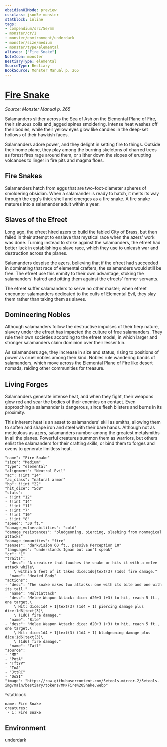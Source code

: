 ```yaml
---
obsidianUIMode: preview
cssclass: json5e-monster
statblock: inline
tags:
- compendium/src/5e/mm
- monster/cr/1
- monster/environment/underdark
- monster/size/medium
- monster/type/elemental
aliases: ["Fire Snake"]
NoteIcon: monster
BestiaryType: elemental
SourceType: Bestiary
BookSource: Monster Manual p. 265
---
```

# [Fire Snake](3-Mechanics\CLI\bestiary\elemental/fire-snake.md)
*Source: Monster Manual p. 265*  

Salamanders slither across the Sea of Ash on the Elemental Plane of Fire, their sinuous coils and jagged spines smoldering. Intense heat washes off their bodies, while their yellow eyes glow like candles in the deep-set hollows of their hawkish faces.

Salamanders adore power, and they delight in setting fire to things. Outside their home plane, they play among the burning skeletons of charred trees as forest fires rage around them, or slither down the slopes of erupting volcanoes to linger in fire pits and magma floes.

## Fire Snakes

Salamanders hatch from eggs that are two-foot-diameter spheres of smoldering obsidian. When a salamander is ready to hatch, it melts its way through the egg's thick shell and emerges as a fire snake. A fire snake matures into a salamander adult within a year.

## Slaves of the Efreet

Long ago, the efreet hired azers to build the fabled City of Brass, but then failed in their attempt to enslave that mystical race when the azers' work was done. Turning instead to strike against the salamanders, the efreet had better luck in establishing a slave race, which they use to unleash war and destruction across the planes.

Salamanders despise the azers, believing that if the efreet had succeeded in dominating that race of elemental crafters, the salamanders would still be free. The efreet use this enmity to their own advantage, stoking the salamanders' hatred and pitting them against the efreets' former servants.

The efreet suffer salamanders to serve no other master; when efreet encounter salamanders dedicated to the cults of Elemental Evil, they slay them rather than taking them as slaves.

## Domineering Nobles

Although salamanders follow the destructive impulses of their fiery nature, slavery under the efreet has impacted the culture of free salamanders. They rule their own societies according to the efreet model, in which larger and stronger salamanders claim dominion over their lesser kin.

As salamanders age, they increase in size and status, rising to positions of power as cruel nobles among their kind. Nobles rule wandering bands of salamanders, which move across the Elemental Plane of Fire like desert nomads, raiding other communities for treasure.

## Living Forges

Salamanders generate intense heat, and when they fight, their weapons glow red and sear the bodies of their enemies on contact. Even approaching a salamander is dangerous, since flesh blisters and burns in its proximity.

This inherent heat is an asset to salamanders' skill as smiths, allowing them to soften and shape iron and steel with their bare hands. Although not as meticulous as azers, salamanders number among the greatest metalsmiths in all the planes. Powerful creatures summon them as warriors, but others enlist the salamanders for their crafting skills, or bind them to forges and ovens to generate limitless heat.

```statblock
"name": "Fire Snake"
"size": "Medium"
"type": "elemental"
"alignment": "Neutral Evil"
"ac": !!int "14"
"ac_class": "natural armor"
"hp": !!int "22"
"hit_dice": "5d8"
"stats":
- !!int "12"
- !!int "14"
- !!int "11"
- !!int "7"
- !!int "10"
- !!int "8"
"speed": "30 ft."
"damage_vulnerabilities": "cold"
"damage_resistances": "bludgeoning, piercing, slashing from nonmagical attacks"
"damage_immunities": "fire"
"senses": "darkvision 60 ft., passive Perception 10"
"languages": "understands Ignan but can't speak"
"cr": "1"
"traits":
- "desc": "A creature that touches the snake or hits it with a melee attack while\
    \ within 5 feet of it takes dice:1d6|text(3) (1d6) fire damage."
  "name": "Heated Body"
"actions":
- "desc": "The snake makes two attacks: one with its bite and one with its tail."
  "name": "Multiattack"
- "desc": "Melee Weapon Attack: dice: d20+3 (+3) to hit, reach 5 ft., one target.\
    \ Hit: dice:1d4 + 1|text(3) (1d4 + 1) piercing damage plus dice:1d6|text(3)\
    \ (1d6) fire damage."
  "name": "Bite"
- "desc": "Melee Weapon Attack: dice: d20+3 (+3) to hit, reach 5 ft., one target.\
    \ Hit: dice:1d4 + 1|text(3) (1d4 + 1) bludgeoning damage plus dice:1d6|text(3)\
    \ (1d6) fire damage."
  "name": "Tail"
"source":
- "MM"
- "PotA"
- "TftYP"
- "ToA"
- "JttRC"
- "DoSI"
"image": "https://raw.githubusercontent.com/5etools-mirror-2/5etools-img/main/bestiary/tokens/MM/Fire%20Snake.webp"
```
^statblock

```encounter-table
name: Fire Snake
creatures:
 - 1: Fire Snake
```

## Environment

underdark